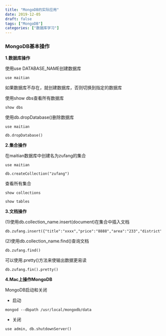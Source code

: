 ```yaml
---
title: "MongoDB的实际应用"
date: 2019-12-05
draft: false
tags: ["MongoDB"]
categories: ["数据库学习"]
---
```


### MongoDB基本操作

**1.数据库操作**

使用use DATABASE_NAME创建数据库

```
use maitian
```

如果数据库不存在，就创建数据库，否则切换到指定的数据库

使用show dbs查看所有数据库

```
show dbs
```

使用db.dropDatabase()删除数据库

```
use maitian

db.dropDatabase()
```

**2.集合操作**

在maitian数据库中创建名为zufang的集合

```
use maitian

db.createCollection("zufang")
```

查看所有集合

```
show collections

show tables
```

**3.文档操作**

(1)使用db.collection_name.insert(document)在集合中插入文档

```
db.zufang.insert({"title":"xxxx","price":"8888","area":"233","district":"xxx"})
```

(2)使用db.collection_name.find()查询文档

```
db.zufang.find()
```

可以使用.pretty()方法来使输出数据更易读

```
db.zufang.fin().pretty()
```

**4.Mac上操作MongoDB**

MongoDB启动和关闭

* 启动

```linux
mongod --dbpath /usr/local/mongodb/data
```

* 关闭

```linux
use admin, db.shutdownServer() 
```

